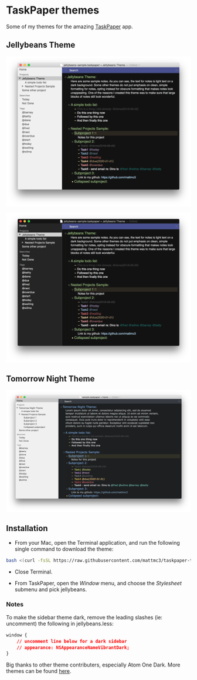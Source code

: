 # TaskPaper themes

Some of my themes for the amazing [TaskPaper][1] app.

## Jellybeans Theme

![Jellybeans sample][jellybeans]

![Jellybeans sample with dark sidebar][jellybeans-dark]

## Tomorrow Night Theme

![Tomorrow night sample][tomorrow-night]

## Installation

- From your Mac, open the Terminal application, and run the following single command to download the theme:

```bash
bash <(curl -fsSL https://raw.githubusercontent.com/mattmc3/taskpaper-themes/master/install.sh)
```

- Close Terminal.

- From TaskPaper, open the _Window_ menu, and choose the _Stylesheet_ submenu and pick jellybeans.

### Notes

To make the sidebar theme dark, remove the leading slashes (ie: uncomment) the following in jellybeans.less:

```css
window {
    // uncomment line below for a dark sidebar
    // appearance: NSAppearanceNameVibrantDark;
}
```

Big thanks to other theme contributers, especially Atom One Dark. More themes can be found [here][2].

[1]: https://www.taskpaper.com
[2]: http://support.hogbaysoftware.com/t/taskpaper-extensions-wiki/1628
[jellybeans]: https://raw.githubusercontent.com/mattmc3/taskpaper-themes/master/resources/jellybeans-sample.png
[jellybeans-dark]: https://raw.githubusercontent.com/mattmc3/taskpaper-themes/master/resources/jellybeans-sample-dark.png
[tomorrow-night]: https://raw.githubusercontent.com/mattmc3/taskpaper-themes/master/resources/tomorrow-night-sample.png
